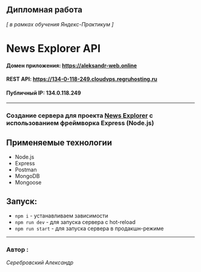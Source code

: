 ## Дипломная работа

_[ в рамках обучения Яндекс-Практикум ]_

# News Explorer API

#### Домен приложения: https://aleksandr-web.online

#### REST API: https://134-0-118-249.cloudvps.regruhosting.ru

#### Публичный IP: 134.0.118.249

---

### Создание сервера для проекта [News Explorer](https://github.com/Serebrovskiy/news-explorer-frontend) с использованием фреймворка Express (Node.js)

## Применяемые технологии

- Node.js
- Express
- Postman
- MongoDB
- Mongoose

## Запуск:

- `npm i` - устанавливаем зависимости
- `npm run dev` - для запуска сервера с hot-reload
- `npm run start` - для запуска сервера в продакшн-режиме

---

### Автор :

_Серебровский Александр_
